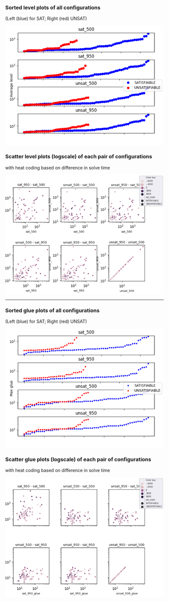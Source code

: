 ### Sorted level plots of all configurations
(Left (blue) for SAT; Right (red) UNSAT)

![level_vs_time_sp3](results2/images/level_vs_time_sp3_col1.png)

### Scatter level plots (logscale) of each pair of configurations
with heat coding based on difference in solve time

![level_vs_level](results2/images/level_vs_level.png)

--------------------------------------------------------------

### Sorted glue plots of all configurations
(Left (blue) for SAT; Right (red) UNSAT)

![glue_vs_time_sp3](results3/images/glue_vs_time_sp3.png)

### Scatter glue plots (logscale) of each pair of configurations
with heat coding based on difference in solve time

![glue_vs_glue](results3/images/glue_vs_glue.png)
